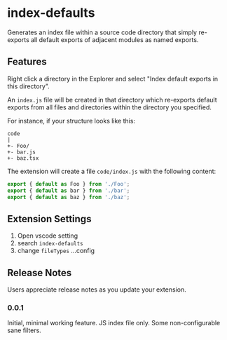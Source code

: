# index-defaults

Generates an index file within a source code directory that simply re-exports all default exports of adjacent modules as named exports.

## Features

Right click a directory in the Explorer and select "Index default exports in this directory".

An `index.js` file will be created in that directory which re-exports default exports from all files and directories within the directory you specified.

For instance, if your structure looks like this:

```
code
|
+- Foo/
+- bar.js
+- baz.tsx
```

The extension will create a file `code/index.js` with the following content:

```js
export { default as Foo } from './Foo';
export { default as bar } from './bar';
export { default as baz } from './baz';
```

## Extension Settings

1. Open vscode setting
2. search `index-defaults`
3. change `fileTypes` ...config

## Release Notes

Users appreciate release notes as you update your extension.

### 0.0.1

Initial, minimal working feature. JS index file only. Some non-configurable sane filters.
